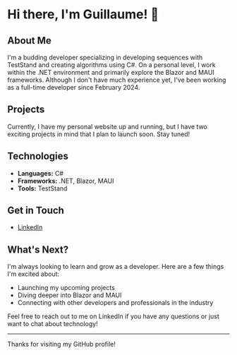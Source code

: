 # Hi there, I'm Guillaume! 👋

## About Me

I'm a budding developer specializing in developing sequences with TestStand and creating algorithms using C#. On a personal level, I work within the .NET environment and primarily explore the Blazor and MAUI frameworks. Although I don't have much experience yet, I've been working as a full-time developer since February 2024.

## Projects

Currently, I have my personal website up and running, but I have two exciting projects in mind that I plan to launch soon. Stay tuned!

## Technologies

- **Languages:** C#
- **Frameworks:** .NET, Blazor, MAUI
- **Tools:** TestStand

## Get in Touch

- [LinkedIn](www.linkedin.com/in/guillaume-shahid)

## What's Next?

I'm always looking to learn and grow as a developer. Here are a few things I'm excited about:
- Launching my upcoming projects
- Diving deeper into Blazor and MAUI
- Connecting with other developers and professionals in the industry

Feel free to reach out to me on LinkedIn if you have any questions or just want to chat about technology!

---

Thanks for visiting my GitHub profile!
